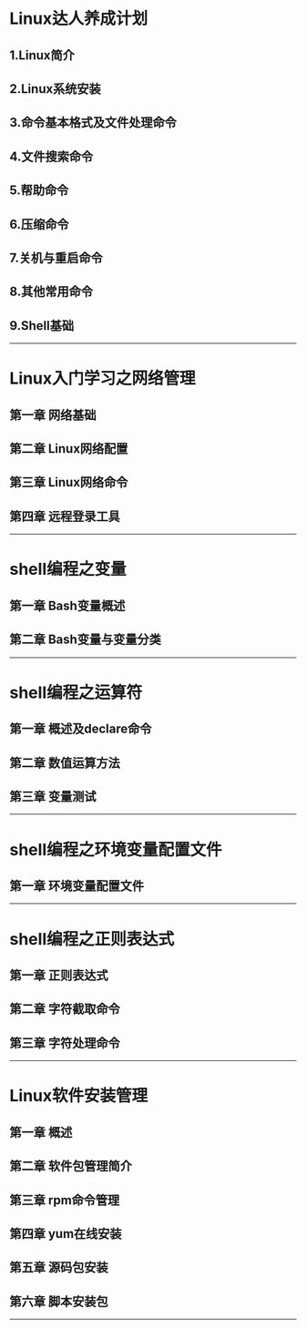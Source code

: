 # Linux达人养成计划

##  1.Linux简介
##  2.Linux系统安装
##  3.命令基本格式及文件处理命令 
##  4.文件搜索命令 
##  5.帮助命令
##  6.压缩命令 
##  7.关机与重启命令 
##  8.其他常用命令 
##  9.Shell基础 
***
# Linux入门学习之网络管理

##  第一章 网络基础
##  第二章 Linux网络配置
##  第三章 Linux网络命令
##  第四章 远程登录工具
***
# shell编程之变量

##  第一章 Bash变量概述 
##  第二章 Bash变量与变量分类 
***
# shell编程之运算符

##  第一章 概述及declare命令 
##  第二章 数值运算方法 
##  第三章 变量测试 
***
# shell编程之环境变量配置文件

##  第一章 环境变量配置文件  
***
# shell编程之正则表达式

##  第一章 正则表达式  
##  第二章 字符截取命令 
##  第三章 字符处理命令 
***
# Linux软件安装管理

##  第一章 概述 
##  第二章 软件包管理简介 
##  第三章 rpm命令管理 
##  第四章 yum在线安装 
##  第五章 源码包安装 
##  第六章 脚本安装包
***


